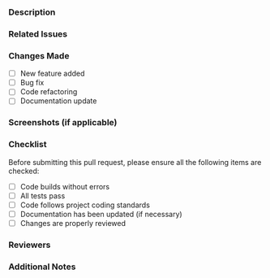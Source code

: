 ### Description
<!-- Describe the purpose of this pull request. What changes does it introduce? -->

### Related Issues
<!-- List any related issues or tickets that this pull request addresses or resolves. -->

### Changes Made
<!-- Provide a brief overview of the changes made in this pull request. -->

- [ ] New feature added
- [ ] Bug fix
- [ ] Code refactoring
- [ ] Documentation update

### Screenshots (if applicable)
<!-- If the changes include visual elements, provide screenshots or GIFs demonstrating the changes. -->

### Checklist
Before submitting this pull request, please ensure all the following items are checked:

- [ ] Code builds without errors
- [ ] All tests pass
- [ ] Code follows project coding standards
- [ ] Documentation has been updated (if necessary)
- [ ] Changes are properly reviewed

### Reviewers
<!-- Mention any specific individuals or teams who should review this pull request. -->

### Additional Notes
<!-- Add any additional notes or context for reviewers. -->

